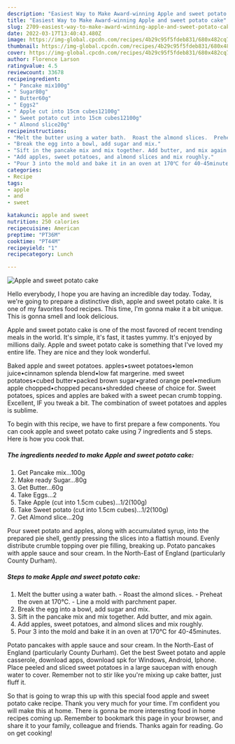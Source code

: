 ```yaml
---
description: "Easiest Way to Make Award-winning Apple and sweet potato cake"
title: "Easiest Way to Make Award-winning Apple and sweet potato cake"
slug: 2709-easiest-way-to-make-award-winning-apple-and-sweet-potato-cake
date: 2022-03-17T13:40:43.480Z
image: https://img-global.cpcdn.com/recipes/4b29c95f5fdeb831/680x482cq70/apple-and-sweet-potato-cake-recipe-main-photo.jpg
thumbnail: https://img-global.cpcdn.com/recipes/4b29c95f5fdeb831/680x482cq70/apple-and-sweet-potato-cake-recipe-main-photo.jpg
cover: https://img-global.cpcdn.com/recipes/4b29c95f5fdeb831/680x482cq70/apple-and-sweet-potato-cake-recipe-main-photo.jpg
author: Florence Larson
ratingvalue: 4.5
reviewcount: 33678
recipeingredient:
- " Pancake mix100g"
- " Sugar80g"
- " Butter60g"
- " Eggs2"
- " Apple cut into 15cm cubes12100g"
- " Sweet potato cut into 15cm cubes12100g"
- " Almond slice20g"
recipeinstructions:
- "Melt the butter using a water bath.  Roast the almond slices.  Preheat the oven at 170℃. Line a mold with parchment paper."
- "Break the egg into a bowl, add sugar and mix."
- "Sift in the pancake mix and mix together. Add butter, and mix again."
- "Add apples, sweet potatoes, and almond slices and mix roughly."
- "Pour 3 into the mold and bake it in an oven at 170℃ for 40-45minutes."
categories:
- Recipe
tags:
- apple
- and
- sweet

katakunci: apple and sweet 
nutrition: 250 calories
recipecuisine: American
preptime: "PT36M"
cooktime: "PT44M"
recipeyield: "1"
recipecategory: Lunch

---
```



![Apple and sweet potato cake](https://img-global.cpcdn.com/recipes/4b29c95f5fdeb831/680x482cq70/apple-and-sweet-potato-cake-recipe-main-photo.jpg)

Hello everybody, I hope you are having an incredible day today. Today, we're going to prepare a distinctive dish, apple and sweet potato cake. It is one of my favorites food recipes. This time, I'm gonna make it a bit unique. This is gonna smell and look delicious.

Apple and sweet potato cake is one of the most favored of recent trending meals in the world. It's simple, it's fast, it tastes yummy. It's enjoyed by millions daily. Apple and sweet potato cake is something that I've loved my entire life. They are nice and they look wonderful.

Baked apple and sweet potatoes. apples•sweet potatoes•lemon juice•cinnamon splenda blend•low fat margerine. med sweet potatoes•cubed butter•packed brown sugar•grated orange peel•medium apple chopped•chopped pecans•shredded cheese of choice for. Sweet potatoes, spices and apples are baked with a sweet pecan crumb topping. Excellent, IF you tweak a bit. The combination of sweet potatoes and apples is sublime.


To begin with this recipe, we have to first prepare a few components. You can cook apple and sweet potato cake using 7 ingredients and 5 steps. Here is how you cook that.

<!--inarticleads1-->

##### The ingredients needed to make Apple and sweet potato cake:

1. Get  Pancake mix...100g
1. Make ready  Sugar...80g
1. Get  Butter...60g
1. Take  Eggs...2
1. Take  Apple (cut into 1.5cm cubes)...1/2(100g)
1. Take  Sweet potato (cut into 1.5cm cubes)...1/2(100g)
1. Get  Almond slice...20g


Pour sweet potato and apples, along with accumulated syrup, into the prepared pie shell, gently pressing the slices into a flattish mound. Evenly distribute crumble topping over pie filling, breaking up. Potato pancakes with apple sauce and sour cream. In the North-East of England (particularly County Durham). 

<!--inarticleads2-->

##### Steps to make Apple and sweet potato cake:

1. Melt the butter using a water bath.  - Roast the almond slices.  - Preheat the oven at 170℃. - Line a mold with parchment paper.
1. Break the egg into a bowl, add sugar and mix.
1. Sift in the pancake mix and mix together. Add butter, and mix again.
1. Add apples, sweet potatoes, and almond slices and mix roughly.
1. Pour 3 into the mold and bake it in an oven at 170℃ for 40-45minutes.


Potato pancakes with apple sauce and sour cream. In the North-East of England (particularly County Durham). Get the best Sweet potato and apple casserole, download apps, download spk for Windows, Android, Iphone. Place peeled and sliced sweet potatoes in a large saucepan with enough water to cover. Remember not to stir like you&#39;re mixing up cake batter, just fluff it. 

So that is going to wrap this up with this special food apple and sweet potato cake recipe. Thank you very much for your time. I'm confident you will make this at home. There is gonna be more interesting food in home recipes coming up. Remember to bookmark this page in your browser, and share it to your family, colleague and friends. Thanks again for reading. Go on get cooking!
